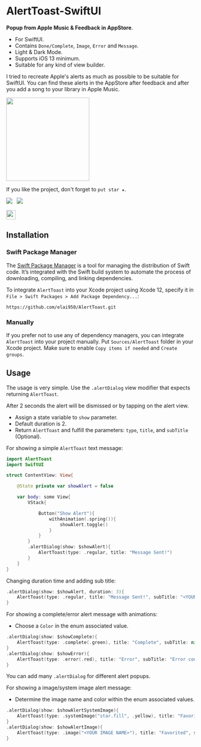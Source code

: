 # AlertToast-SwiftUI

**Popup from Apple Music & Feedback in AppStore**.

* For SwiftUI.
* Contains `Done/Complete`, `Image`, `Error` and `Message`.
* Light & Dark Mode.
* Supports iOS 13 minimum.
* Suitable for any kind of view builder.

I tried to recreate Apple's alerts as much as possible to be suitable for SwiftUI.
You can find these alerts in the AppStore after feedback and after you add a song to your library in Apple Music.

<p float="left">
    <img src="https://user-images.githubusercontent.com/37900883/107416158-d4e58500-6b1c-11eb-8b37-9701d275e9a7.gif" width="222" />
</p>

If you like the project, don't forget to `put star ★`.

<a href="mailto:elai950@gmail.com"><img src="https://img.shields.io/badge/EMAIL-ELAI-informational?style=for-the-badge&logo=minutemailer&logoColor=white"></a>&nbsp;&nbsp;&nbsp;<a href="https://www.linkedin.com/in/elai-zuberman-8120a073/" target="_blank"><img src="https://img.shields.io/badge/LINKEDIN-informational?style=for-the-badge&logo=linkedin&logoColor=white" ></a>

[<img src="https://s18955.pcdn.co/wp-content/uploads/2018/02/github.png" width="25"/>](https://github.com/elai950)

## Installation

### Swift Package Manager

The [Swift Package Manager](https://swift.org/package-manager/) is a tool for managing the distribution of Swift code. It’s integrated with the Swift build system to automate the process of downloading, compiling, and linking dependencies.

To integrate `AlertToast` into your Xcode project using Xcode 12, specify it in `File > Swift Packages > Add Package Dependency...`:

```ogdl
https://github.com/elai950/AlertToast.git
```

### Manually

If you prefer not to use any of dependency managers, you can integrate `AlertToast` into your project manually. Put `Sources/AlertToast` folder in your Xcode project. Make sure to enable `Copy items if needed` and `Create groups`.

## Usage

The usage is very simple. Use the `.alertDialog` view modifier that expects returning `AlertToast`.

After 2 seconds the alert will be dismissed or by tapping on the alert view.

- Assign a state variable to `show` parameter.
- Default duration is 2.
- Return `AlertToast` and fulfill the parameters: `type`, `title`, and `subTitle` (Optional).

For showing a simple `AlertToast` text message:

```swift 
import AlertToast
import SwiftUI

struct ContentView: View{

    @State private var showAlert = false

    var body: some View{
        VStack{

            Button("Show Alert"){
                withAnimation(.spring()){
                    showAlert.toggle()
                }
            }
        }
        .alertDialog(show: $showAlert){
            AlertToast(type: .regular, title: "Message Sent!")
        }
    }
}
```

Changing duration time and adding sub title:
```swift
.alertDialog(show: $showAlert, duration: 3){
    AlertToast(type: .regular, title: "Message Sent!", subTitle: "<YOUR SUBTITLE>")
}
```


For showing a complete/error alert message with animations:

- Choose a `Color` in the enum associated value.

```swift 
.alertDialog(show: $showComplete){
    AlertToast(type: .complete(.green), title: "Complete", subTitle: nil)
}
.alertDialog(show: $showError){
    AlertToast(type: .error(.red), title: "Error", subTitle: "Error code: 404")
}
```

You can add many `.alertDialog` for different alert popups.


For showing a image/system image alert message:

- Determine the image name and color within the enum associated values.

```swift
.alertDialog(show: $showAlertSystemImage){
    AlertToast(type: .systemImage("star.fill", .yellow), title: "Favorite", subTitle: nil)
}
.alertDialog(show: $showAlertImage){
    AlertToast(type: .image("<YOUR IMAGE NAME>"), title: "Favorited", subTitle: nil)
}
```
